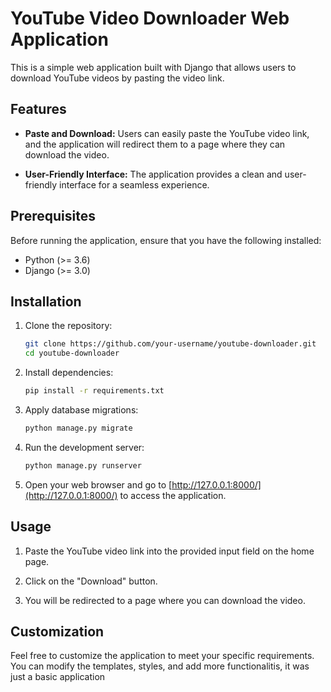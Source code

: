 # YouTube Video Downloader Web Application

This is a simple web application built with Django that allows users to download YouTube videos by pasting the video link.

## Features

- **Paste and Download:** Users can easily paste the YouTube video link, and the application will redirect them to a page where they can download the video.

- **User-Friendly Interface:** The application provides a clean and user-friendly interface for a seamless experience.

## Prerequisites

Before running the application, ensure that you have the following installed:

- Python (>= 3.6)
- Django (>= 3.0)

## Installation

1. Clone the repository:

    ```bash
    git clone https://github.com/your-username/youtube-downloader.git
    cd youtube-downloader
    ```

2. Install dependencies:

    ```bash
    pip install -r requirements.txt
    ```

3. Apply database migrations:

    ```bash
    python manage.py migrate
    ```

4. Run the development server:

    ```bash
    python manage.py runserver
    ```

5. Open your web browser and go to [http://127.0.0.1:8000/](http://127.0.0.1:8000/) to access the application.

## Usage

1. Paste the YouTube video link into the provided input field on the home page.

2. Click on the "Download" button.

3. You will be redirected to a page where you can download the video.

## Customization

Feel free to customize the application to meet your specific requirements. You can modify the templates, styles, and add more functionalitis, it was just a basic application
